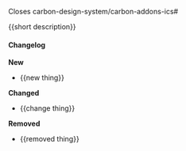 Closes carbon-design-system/carbon-addons-ics#

{{short description}}

#### Changelog

**New**

* {{new thing}}

**Changed**

* {{change thing}}

**Removed**

* {{removed thing}}
